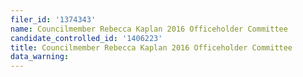 ```yaml
---
filer_id: '1374343'
name: Councilmember Rebecca Kaplan 2016 Officeholder Committee
candidate_controlled_id: '1406223'
title: Councilmember Rebecca Kaplan 2016 Officeholder Committee
data_warning: 
---
```

